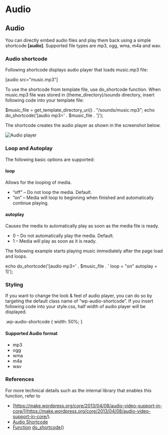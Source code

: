 # Audio

## Audio

You can directly embed audio files and play them back using a simple shortcode **\[audio\]**. Supported file types are mp3, ogg, wma, m4a and wav.

### Audio shortcode

Following shortcode displays audio player that loads music.mp3 file:

\[audio src="music.mp3"\]

To use the shortcode from template file, use do\_shortcode function. When music.mp3 file was stored in (theme\_directory)/sounds directory, insert following code into your template file:

$music\_file = get\_template\_directory\_uri() . "/sounds/music.mp3"; 
echo do\_shortcode('\[audio mp3=' . $music\_file . '\]');

The shortcode creates the audio player as shown in the screenshot below.

![Audio player](https://developer.wordpress.org/files/2014/10/audio_shortcode_basic.jpg)

### Loop and Autoplay

The following basic options are supported:

#### loop

Allows for the looping of media.

*   “off” – Do not loop the media. Default.
*   “on” – Media will loop to beginning when finished and automatically continue playing.

#### autoplay

Causes the media to automatically play as soon as the media file is ready.

*   0 – Do not automatically play the media. Default.
*   1 – Media will play as soon as it is ready.

The following example starts playing music immediately after the page load and loops.

echo do\_shortcode('\[audio mp3=' . $music\_file . ' loop = "on" autoplay = 1\]');

### Styling

If you want to change the look & feel of audio player, you can do so by targeting the default class name of “wp-audio-shortcode”. If you insert following code into your style.css, half width of audio player will be displayed.

.wp-audio-shortcode {
  width: 50%;
}

#### Supported Audio format

*   mp3
*   ogg
*   wma
*   m4a
*   wav

### References

For more technical details such as the internal library that enables this function, refer to

*   [https://make.wordpress.org/core/2013/04/08/audio-video-support-in-core/](https://make.wordpress.org/core/2013/04/08/audio-video-support-in-core/).
*   [Audio Shortcode](https://codex.wordpress.org/Audio_Shortcode)
*   [Function](https://developer.wordpress.org/reference/functions/do_shortcode/) [do\_shortcode()](https://developer.wordpress.org/reference/functions/do_shortcode/)